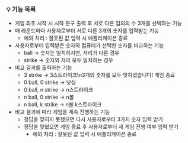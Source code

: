### **💡 기능 목록**

- 게임 최초 시작 시 시작 문구 출력 후 서로 다른 임의의 수 3개를 선택하는 기능
- 매 라운드마다 사용자로부터 서로 다른 3개의 숫자를 입력받는 기능
    - 예외 처리 : 잘못된 값 입력 시 애플리케이션 종료
- 사용자로부터 입력받은 숫자와 컴퓨터가 선택한 숫자를 비교하는 기능
    - ball → 숫자는 일치하지만, 자리가 다른 경우
    - strike → 숫자와 자리 모두 일치하는 경우
- 비교 결과를 출력하는 기능
    - 3 strike → 3스트라이크\n3개의 숫자를 모두 맞히셨습니다! 게임 종료
    - 0 ball, 0 strike → 낫싱
    - 0 ball, n strike → n스트라이크
    - n ball, 0 strike → n볼
    - n ball, k strike → n볼 k스트라이크
- 비교 결과에 따라 게임을 계속 진행하는 기능
    - 정답을 맞히지 못했으면 다시 사용자로부터 3가지 숫자 입력 받기
    - 정답을 맞혔으면 게임 종료 후 사용자로부터 새 게임 진행 여부 입력 받기
        - 예외 처리 : 잘못된 값 입력 시 애플리케이션 종료